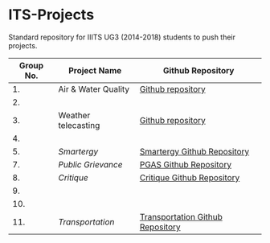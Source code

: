 # ITS-Projects
Standard repository for IIITS UG3 (2014-2018) students to push their projects.

Group No.    | Project Name      | Github Repository
-------------|-------------------|-------------------
|1.           |Air & Water Quality|[Github repository](https://github.com/Jagadeesh-Ponduru/its) 
|2.           |                   |                   
|3.           |Weather telecasting|[Github repository](https://github.com/spyD1803/its)           
|4.           |                   |                   
|5.           |*Smartergy*        |[Smartergy Github Repository](https://github.com/ambujtiwari17/smartergy_ITS)               |6.           |*Approprate*       |[Approprate Github Repository](https://github.com/sachinkumar123/approprate
|7.           |*Public Grievance* |[PGAS Github Repository](https://github.com/SUNILSWARNA-IS201401044/Pyhtonanywhere)      
|8.           |*Critique*         |[Critique Github Repository](https://github.com/chrizandr/ITS_feedback)                   
|9.           |                   |
|10.          |                   |
|11.          |*Transportation*   |[Transportation Github Repository](https://github.com/krishr2d2/ITS_Project)
